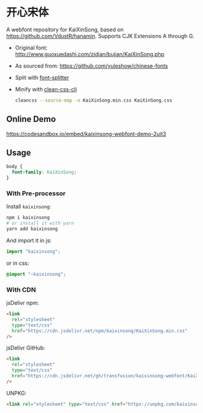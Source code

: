 # 开心宋体

A webfont repository for KaiXinSong, based on <https://github.com/VdustR/hanamin>. Supports CJK Extensions A through G.

- Original font: <http://www.guoxuedashi.com/zidian/bujian/KaiXinSong.php>

- As sourced from: <https://github.com/yuleshow/chinese-fonts>

- Split with [font-splitter](https://github.com/VdustR/font-splitter)

- Minify with [clean-css-cli](https://github.com/jakubpawlowicz/clean-css-cli)

  ```bash
  cleancss --source-map -o KaiXinSong.min.css KaiXinSong.css
  ```

## Online Demo

<https://codesandbox.io/embed/kaixinsong-webfont-demo-2uit3>

## Usage

```css
body {
  font-family: KaiXinSong;
}
```

### With Pre-processor

Install `kaixinsong`:

```sh
npm i kaixinsong
# or install it with yarn
yarn add kaixinsong
```

And import it in js:

```js
import "kaixinsong";
```

or in css:

```css
@import "~kaixinsong";
```


### With CDN

jsDelivr npm:

```html
<link
  rel="stylesheet"
  type="text/css"
  href="https://cdn.jsdelivr.net/npm/kaixinsong/KaiXinSong.min.css"
/>
```

jsDelivr GitHub:

```html
<link
  rel="stylesheet"
  type="text/css"
  href="https://cdn.jsdelivr.net/gh/transfusion/kaixinsong-webfont/KaiXinSong.min.css"
/>
```

UNPKG:

```html
<link rel="stylesheet" type="text/css" href="https://unpkg.com/kaixinsong" />
```

